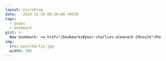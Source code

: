 ```yaml
---
layout: microblog
date:   2024-11-29 09:30:00 +0530
tags:
  - books
  - bookmark
gist: >-
  New bookmark: <a href="/bookmarks#poor-charlies-almanack-29nov24">Poor Charlie's Almanack</a><br>
img:
  src: poorcharlie.jpg
  width: 300
---
```

